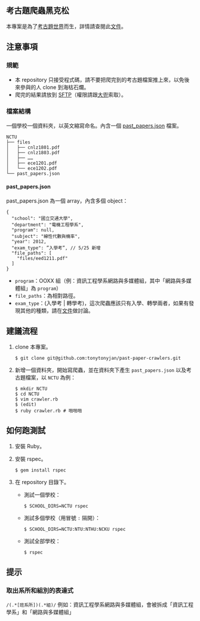[考古題世界]: http://past-paper.com
[文件]: http://goo.gl/FUBMO
[SFTP]: http://goo.gl/UZee5
[大兜]: mailto:tonytonyjan@gmail.com

## 考古題爬蟲黑克松
本專案是為了[考古題世界]而生，詳情請查閱此[文件]。

## 注意事項

### 規範

*   本 repository 只接受程式碼，請不要把爬完到的考古題檔案推上來，以免後來參與的人 clone 到海枯石爛。
*   爬完的結果請放到 [SFTP]（權限請跟[大兜]索取）。

### 檔案結構

一個學校一個資料夾，以英文縮寫命名。內含一個 [past_papers.json](https://gist.github.com/tonytonyjan/4c308f311f59439cc826) 檔案。

    NCTU
    ├── files
    │   ├── cnlz1801.pdf
    │   ├── cnlz1803.pdf
    │   ├── ……
    │   ├── ece1201.pdf
    │   └── ece1202.pdf
    └── past_papers.json

#### past_papers.json

past_papers.json 為一個 array，內含多個 object：

    {
      "school": "國立交通大學",
      "department": "電機工程學系",
      "program": null,
      "subject": "線性代數與機率",
      "year": 2012,
      "exam_type": ”入學考”, // 5/25 新增
      "file_paths": [
        "files/eed1211.pdf"
      ]
    }

*   `program`：OOXX 組（例：資訊工程學系網路與多媒體組，其中「網路與多媒體組」為 `program`）
*   `file_paths`：為相對路徑。
*   `exam_type`：(入學考 | 轉學考)，這次爬蟲應該只有入學、轉學兩者，如果有發現其他的種類，請在[文件]做討論。

##  建議流程

1.  clone 本專案。

        $ git clone git@github.com:tonytonyjan/past-paper-crawlers.git

2.  新增一個資料夾，開始寫爬蟲，並在資料夾下產生 `past_papers.json` 以及考古題檔案，以 `NCTU` 為例：

        $ mkdir NCTU
        $ cd NCTU
        $ vim crawler.rb
        $ (edit)
        $ ruby crawler.rb # 啪啪啪

## 如何跑測試

1.  安裝 Ruby。

2.  安裝 rspec。

        $ gem install rspec

3.  在 repository 目錄下。

    *   測試一個學校：

            $ SCHOOL_DIRS=NCTU rspec

    *   測試多個學校（用冒號 `:` 隔開）：

            $ SCHOOL_DIRS=NCTU:NTU:NTHU:NCKU rspec

    *   測試全部學校：

            $ rspec

## 提示

### 取出系所和組別的表達式

`/(.*[班系所])(.*組)/`
例如：資訊工程學系網路與多媒體組，會被拆成「資訊工程學系」和「網路與多媒體組」
